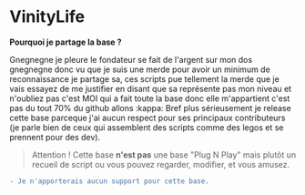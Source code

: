 # VinityLife

**Pourquoi je partage la base ?**

Gnegnegne je pleure le fondateur se fait de l'argent sur mon dos gnegnegne donc vu que je suis une merde pour avoir un minimum de reconnaissance je partage sa, ces scripts pue tellement la merde que je vais essayez de me justifier en disant que sa représente pas mon niveau et n'oubliez pas c'est MOI qui a fait toute la base donc elle m'appartient c'est pas du tout 70% du github allons :kappa:
Bref plus sérieusement je release cette base parceque j'ai aucun respect pour ses principaux contributeurs (je parle bien de ceux qui assemblent des scripts comme des legos et se prennent pour des dev).

> Attention ! Cette base **n'est pas** une base "Plug N Play" mais plutôt un recueil de script ou vous pouvez regarder, modifier, et vous amusez.

```diff
- Je n'apporterais aucun support pour cette base.
```
